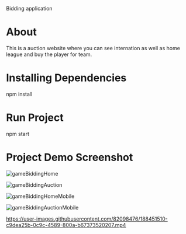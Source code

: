 Bidding application

# About

This is a auction website where you can see internation as well as home league and buy the player for team.

# Installing Dependencies

npm install

# Run Project

npm start

# Project Demo Screenshot

![gameBiddingHome](https://user-images.githubusercontent.com/82098476/188358609-d6bdc6d6-b5e6-4728-9fe2-d1ae8861e0eb.png)

![gameBiddingAuction](https://user-images.githubusercontent.com/82098476/188358915-9bea3034-35bf-4222-9eb4-c52b48800f91.png)

![gameBiddingHomeMobile](https://user-images.githubusercontent.com/82098476/188451471-ca0df480-05b5-4260-9e52-5a3f3a4e2efd.png)

![gameBiddingAuctionMobile](https://user-images.githubusercontent.com/82098476/188451487-ac4ba0cd-3c21-4894-9d00-95b9320e346f.png)

https://user-images.githubusercontent.com/82098476/188451510-c9dea25b-0c9c-4589-800a-b67373520207.mp4
